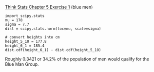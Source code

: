 [Think Stats Chapter 5 Exercise 1](http://greenteapress.com/thinkstats2/html/thinkstats2006.html#toc50) (blue men)

```
import scipy.stats
mu = 178
sigma = 7.7
dist = scipy.stats.norm(loc=mu, scale=sigma)

# convert heights into cm
height_5_10 = 177.8
height_6_1 = 185.4
dist.cdf(height_6_1) - dist.cdf(height_5_10)
```
Roughly 0.3421 or 34.2% of the population of men would qualify for the Blue Man Group. 
